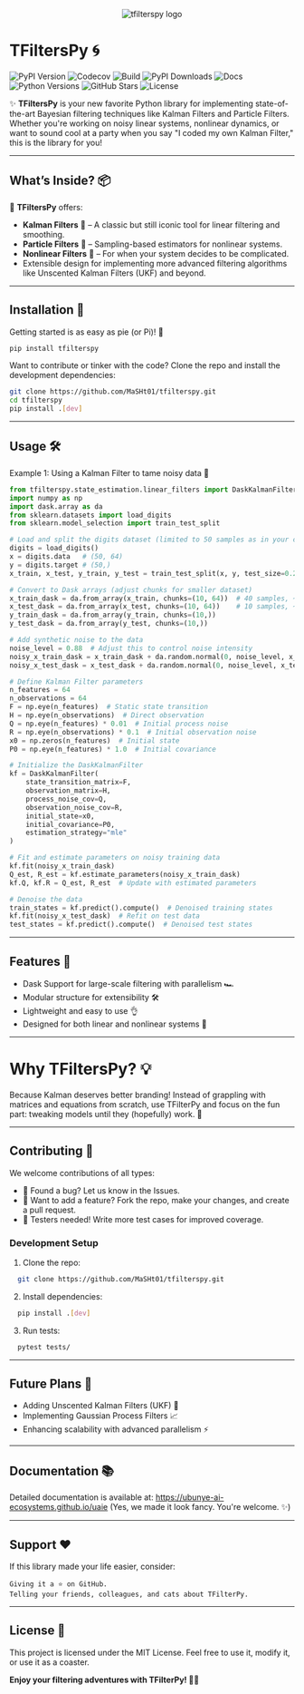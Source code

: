 <p align="center">
  <img src="branding/logo/tfilters-logo.jpeg?" alt="tfilterspy logo"/>
</p>

# **TFiltersPy** 🌀

![PyPI Version](https://img.shields.io/pypi/v/tfilterspy?color=blue&label=PyPI&style=for-the-badge)
![Codecov](https://img.shields.io/codecov/c/github/ubunye-ai-ecosystems/tfilterspy?style=for-the-badge)
![Build](https://github.com/ubunye-ai-ecosystems/tfilterspy/actions/workflows/build_PYPIP.yml/badge.svg?style=for-the-badge)
![PyPI Downloads](https://img.shields.io/pypi/dm/tfilterspy?style=for-the-badge)
![Docs](https://img.shields.io/badge/docs-online-brightgreen?style=for-the-badge)
![Python Versions](https://img.shields.io/pypi/pyversions/tfilterspy?style=for-the-badge)
![GitHub Stars](https://img.shields.io/github/stars/ubunye-ai-ecosystems/tfilterspy?style=for-the-badge&logo=github)
![License](https://img.shields.io/github/license/ubunye-ai-ecosystems/tfilterspy?color=green&style=for-the-badge)

✨ **TFiltersPy** is your new favorite Python library for implementing state-of-the-art Bayesian filtering techniques like Kalman Filters and Particle Filters. Whether you're working on noisy linear systems, nonlinear dynamics, or want to sound cool at a party when you say "I coded my own Kalman Filter," this is the library for you!

---

## **What’s Inside?** 📦

🎉 **TFiltersPy** offers:
- **Kalman Filters** 🧮 – A classic but still iconic tool for linear filtering and smoothing.
- **Particle Filters** 🎲 – Sampling-based estimators for nonlinear systems.
- **Nonlinear Filters** 🔀 – For when your system decides to be complicated.
- Extensible design for implementing more advanced filtering algorithms like Unscented Kalman Filters (UKF) and beyond.

---

## **Installation** 🚀

Getting started is as easy as pie (or Pi)! 🍰

```bash
pip install tfilterspy
```

Want to contribute or tinker with the code? Clone the repo and install the development dependencies:

```bash
git clone https://github.com/MaSHt01/tfilterspy.git
cd tfilterspy
pip install .[dev]
```
___________________________________________

## Usage 🛠️
Example 1: Using a Kalman Filter to tame noisy data 🤖

```python
from tfilterspy.state_estimation.linear_filters import DaskKalmanFilter
import numpy as np
import dask.array as da
from sklearn.datasets import load_digits
from sklearn.model_selection import train_test_split

# Load and split the digits dataset (limited to 50 samples as in your code)
digits = load_digits()
x = digits.data   # (50, 64)
y = digits.target # (50,)
x_train, x_test, y_train, y_test = train_test_split(x, y, test_size=0.2, random_state=42)

# Convert to Dask arrays (adjust chunks for smaller dataset)
x_train_dask = da.from_array(x_train, chunks=(10, 64))  # 40 samples, ~4 chunks
x_test_dask = da.from_array(x_test, chunks=(10, 64))    # 10 samples, ~1 chunk
y_train_dask = da.from_array(y_train, chunks=(10,))
y_test_dask = da.from_array(y_test, chunks=(10,))

# Add synthetic noise to the data
noise_level = 0.88  # Adjust this to control noise intensity
noisy_x_train_dask = x_train_dask + da.random.normal(0, noise_level, x_train_dask.shape, chunks=x_train_dask.chunks)
noisy_x_test_dask = x_test_dask + da.random.normal(0, noise_level, x_test_dask.shape, chunks=x_test_dask.chunks)

# Define Kalman Filter parameters
n_features = 64
n_observations = 64
F = np.eye(n_features)  # Static state transition
H = np.eye(n_observations)  # Direct observation
Q = np.eye(n_features) * 0.01  # Initial process noise
R = np.eye(n_observations) * 0.1  # Initial observation noise
x0 = np.zeros(n_features)  # Initial state
P0 = np.eye(n_features) * 1.0  # Initial covariance

# Initialize the DaskKalmanFilter
kf = DaskKalmanFilter(
    state_transition_matrix=F,
    observation_matrix=H,
    process_noise_cov=Q,
    observation_noise_cov=R,
    initial_state=x0,
    initial_covariance=P0,
    estimation_strategy="mle"
)

# Fit and estimate parameters on noisy training data
kf.fit(noisy_x_train_dask)
Q_est, R_est = kf.estimate_parameters(noisy_x_train_dask)
kf.Q, kf.R = Q_est, R_est  # Update with estimated parameters

# Denoise the data
train_states = kf.predict().compute()  # Denoised training states
kf.fit(noisy_x_test_dask)  # Refit on test data
test_states = kf.predict().compute()  # Denoised test states
```


_____________________
## Features 🌟

  - Dask Support for large-scale filtering with parallelism 🏎️
  - Modular structure for extensibility 🛠️
  - Lightweight and easy to use 👌
  - Designed for both linear and nonlinear systems 🔄

___________________________________
# Why TFiltersPy? 💡

Because Kalman deserves better branding! Instead of grappling with matrices and equations from scratch, use TFilterPy and focus on the fun part: tweaking models until they (hopefully) work. 🎉
______________________________


## Contributing 🤝

We welcome contributions of all types:

  - 🐛 Found a bug? Let us know in the Issues.
  - 🌟 Want to add a feature? Fork the repo, make your changes, and create a pull request.
  - 🧪 Testers needed! Write more test cases for improved coverage.

### Development Setup
  1. Clone the repo:
  ```bash
    git clone https://github.com/MaSHt01/tfilterspy.git
  ```
  2. Install dependencies:
  ```bash
    pip install .[dev]
  ```
  3. Run tests:
  ```bash
    pytest tests/
  ```

  
  _________________________
## Future Plans 🔮

  - Adding Unscented Kalman Filters (UKF) 🦄
  - Implementing Gaussian Process Filters 📈
  - Enhancing scalability with advanced parallelism ⚡

________________

## Documentation 📚

Detailed documentation is available at: https://ubunye-ai-ecosystems.github.io/uaie
(Yes, we made it look fancy. You're welcome. ✨)
_____________________

## Support ❤️

If this library made your life easier, consider:

    Giving it a ⭐ on GitHub.
    Telling your friends, colleagues, and cats about TFilterPy.
_________________________

## License 📜

This project is licensed under the MIT License. Feel free to use it, modify it, or use it as a coaster.

**Enjoy your filtering adventures with TFilterPy! 🎉🚀**
